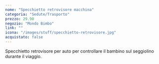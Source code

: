 ```yaml
---
nome: "Specchietto retrovisore macchina"
categoria: "Sedute/Trasporto"
prezzo: 29.90
negozio: "Mondo Bimbo"
link: ""
icona: "/images/stuff/specchietto-retrovisore.jpg"
acquistato: false
---
```


Specchietto retrovisore per auto per controllare il bambino sul seggiolino durante il viaggio.
